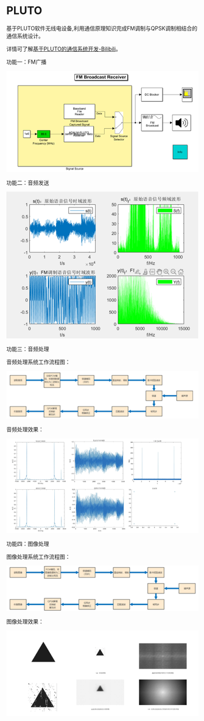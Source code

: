 # PLUTO
基于PLUTO软件无线电设备,利用通信原理知识完成FM调制与QPSK调制相结合的通信系统设计。

详情可了解<a href='https://www.bilibili.com/video/BV12G4y1m7mY/?spm_id_from=333.999.0.0&vd_source=a24c565b3a8dffe05e6d6502dbb5f36a'>基于PLUTO的通信系统开发-Bilibili</a>。

功能一：FM广播

![image](https://github.com/Vector-Jason/PLUTO/blob/main/%E6%88%90%E6%9E%9C%E5%B1%95%E7%A4%BA/FM%E5%B9%BF%E6%92%AD.png)

功能二：音频发送

![image](https://github.com/Vector-Jason/PLUTO/blob/main/%E6%88%90%E6%9E%9C%E5%B1%95%E7%A4%BA/%E9%9F%B3%E9%A2%91%E5%8F%91%E9%80%81%E5%99%A8.png)

功能三：音频处理

音频处理系统工作流程图：

![image](https://github.com/Vector-Jason/PLUTO/blob/main/%E6%88%90%E6%9E%9C%E5%B1%95%E7%A4%BA/%E9%9F%B3%E9%A2%91%E5%A4%84%E7%90%86%E7%B3%BB%E7%BB%9F.png)

音频处理效果：

![image](https://github.com/Vector-Jason/PLUTO/blob/main/%E6%88%90%E6%9E%9C%E5%B1%95%E7%A4%BA/%E9%9F%B3%E9%A2%91%E5%A4%84%E7%90%86%E7%BB%93%E6%9E%9C%E5%9B%BE.png)

功能四：图像处理

图像处理系统工作流程图：

![image](https://github.com/Vector-Jason/PLUTO/blob/main/%E6%88%90%E6%9E%9C%E5%B1%95%E7%A4%BA/%E5%9B%BE%E5%83%8F%E5%A4%84%E7%90%86%E7%B3%BB%E7%BB%9F.png)

图像处理效果：

![image](https://github.com/Vector-Jason/PLUTO/blob/main/%E6%88%90%E6%9E%9C%E5%B1%95%E7%A4%BA/%E5%9B%BE%E5%83%8F%E5%A4%84%E7%90%86%E7%BB%93%E6%9E%9C%E5%9B%BE.png)

